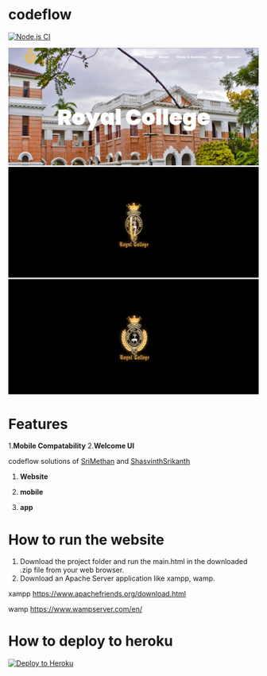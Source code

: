 # codeflow
[![Node.js CI](https://github.com/CodeLegends-org/codeflow/actions/workflows/node.js.yml/badge.svg?branch=main)](https://github.com/CodeLegends-org/codeflow/actions/workflows/node.js.yml)

![Home Page](/Preveiw-files/Homepage.png)
![Welcome loader](/Preveiw-files/welcomeLoader1.png)
![Welcome loader](/Preveiw-files/welcomeLoader2.png)

# Features

1.**Mobile Compatability**
2.**Welcome UI**

codeflow solutions of [SriMethan](https://github.com/srimethan) and [ShasvinthSrikanth](https://github.com/shasvinthsrikanth)

1. **Website**

2. **mobile**

3. **app**

# How to run the website

1. Download the project folder and run the main.html in the downloaded .zip file from your web browser.
2. Download an Apache Server application like xampp, wamp.

xampp
https://www.apachefriends.org/download.html

wamp
https://www.wampserver.com/en/

# How to deploy to heroku

[![Deploy to Heroku](https://www.herokucdn.com/deploy/button.png)](https://heroku.com/deploy)  
